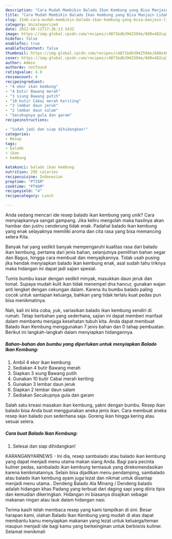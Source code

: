 ```yaml
---
description: "Cara Mudah Membikin Balado Ikan Kembung yang Bisa Manjain Lidah"
title: "Cara Mudah Membikin Balado Ikan Kembung yang Bisa Manjain Lidah"
slug: 1546-cara-mudah-membikin-balado-ikan-kembung-yang-bisa-manjain-lidah
category: Uncategorized
date: 2022-08-11T17:36:13.543Z
image: https://img-global.cpcdn.com/recipes/c4871bdb3942594e/680x482cq70/balado-ikan-kembung-foto-resep-utama.jpg
hideToc: false
enableToc: true
enableTocContent: false
thumbnail: https://img-global.cpcdn.com/recipes/c4871bdb3942594e/680x482cq70/balado-ikan-kembung-foto-resep-utama.jpg
cover: https://img-global.cpcdn.com/recipes/c4871bdb3942594e/680x482cq70/balado-ikan-kembung-foto-resep-utama.jpg
author: Admin
authorAv: notfound
ratingvalue: 4.9
reviewcount: 4
recipeingredient:
- "4 ekor ikan kembung"
- "4 butir Bawang merah"
- "3 siung Bawang putih"
- "10 butir Cabai merah keriting"
- "3 lembar daun jeruk"
- "2 lembar daun salam"
- "Secukupnya gula dan garam"
recipeinstructions:

- "Sudah jadi dan siap dihidangkan!"
categories:
- Resep
tags:
- balado
- ikan
- kembung

katakunci: balado ikan kembung 
nutrition: 295 calories
recipecuisine: Indonesian
preptime: "PT35M"
cooktime: "PT46M"
recipeyield: "4"
recipecategory: Lunch

---
```





Anda sedang mencari ide resep balado ikan kembung yang unik? Cara menyiapkannya sangat gampang. Jika keliru mengolah maka hasilnya akan hambar dan justru cenderung tidak enak. Padahal balado ikan kembung yang enak selayaknya memiliki aroma dan cita rasa yang bisa memancing selera Kita.





Banyak hal yang sedikit banyak mempengaruhi kualitas rasa dari balado ikan kembung, pertama dari jenis bahan, selanjutnya pemilihan bahan segar dan Bagus, hingga cara membuat dan menyajikannya. Tidak usah pusing jika hendak menyiapkan balado ikan kembung enak,      asal sudah tahu triknya maka hidangan ini dapat jadi sajian spesial.














Tumis bumbu kasar dengan sedikit minyak, masukkan daun jeruk dan tomat. Supaya mudah kulit ikan tidak menempel dna hancur, gunakan wajan anti lengket dengan cekungan dalam. Karena itu bumbu balado paling cocok untuk santapan keluarga, bahkan yang tidak terlalu kuat pedas pun bisa menikmatinya.






Nah, kali ini kita coba, yuk, variasikan balado ikan kembung sendiri di rumah. Tetap berbahan yang sederhana, sajian ini dapat memberi manfaat dalam membantu menjaga kesehatan tubuh kita. Anda dapat membuat Balado Ikan Kembung menggunakan 7 jenis bahan dan 0 tahap pembuatan. Berikut ini langkah-langkah dalam menyiapkan hidangannya.

<!--inarticleads1-->

##### Bahan-bahan dan bumbu yang diperlukan untuk menyiapkan Balado Ikan Kembung:

1. Ambil 4 ekor ikan kembung
1. Sediakan 4 butir Bawang merah
1. Siapkan 3 siung Bawang putih
1. Gunakan 10 butir Cabai merah keriting
1. Gunakan 3 lembar daun jeruk
1. Siapkan 2 lembar daun salam
1. Sediakan Secukupnya gula dan garam


Salah satu kreasi masakan ikan kembung, yakni dengan bumbu. Resep ikan balado bisa Anda buat menggunakan aneka jenis ikan. Cara membuat aneka resep ikan balado pun sederhana saja. Goreng ikan hingga kering atau sesuai selera. 

<!--inarticleads2-->

##### Cara buat Balado Ikan Kembung:


1. Selesai dan siap dihidangkan!

KARANGANYARNEWS - Ini dia, resep sambalado atau balado ikan kembung yang dapat menjadi menu utama makan siang Anda. Bagi para pecinta kuliner pedas, sambalado ikan kembung termasuk yang direkomendasikan karena kenikmatannya. Selain bisa dijadikan menu pendamping, sambalado atau balado ikan kembung ayam juga lezat dan nikmat untuk disantap menjadi menu utama.. Dendeng Balado Ala Minang / Dendeng balado adalah hidangan khas Padang yang terbuat dari daging sapi yang diiris tipis dan kemudian dikeringkan. Hidangan ini biasanya disajikan sebagai makanan ringan atau lauk dalam hidangan nasi. 

Terima kasih telah membaca resep yang kami tampilkan di sini. Besar harapan kami, olahan Balado Ikan Kembung yang mudah di atas dapat membantu kamu menyiapkan makanan yang lezat untuk keluarga/teman maupun menjadi ide bagi kamu yang berkeinginan untuk berbisnis kuliner. Selamat menikmati
